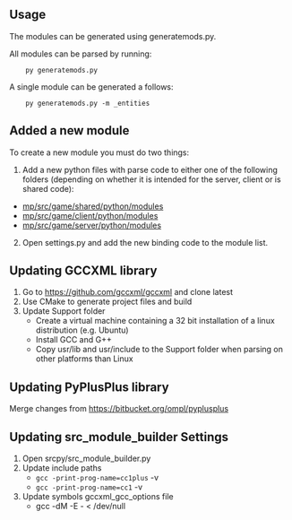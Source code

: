 ## Usage
The modules can be generated using generatemods.py. 

All modules can be parsed by running:

        py generatemods.py

A single module can be generated a follows:

        py generatemods.py -m _entities

## Added a new module
To create a new module you must do two things:
1. Add a new python files with parse code to either one of the following folders 
(depending on whether it is intended for the server, client or is shared code):
- [mp/src/game/shared/python/modules](/mp/src/game/shared/python/modules)
- [mp/src/game/client/python/modules](/mp/src/game/client/python/modules)
- [mp/src/game/server/python/modules](/mp/src/game/server/python/modules)

2. Open settings.py and add the new binding code to the module list.

## Updating GCCXML library
1. Go to https://github.com/gccxml/gccxml and clone latest
2. Use CMake to generate project files and build
3. Update Support folder
	- Create a virtual machine containing a 32 bit installation of a linux distribution (e.g. Ubuntu)
	- Install GCC and G++
	- Copy usr/lib and usr/include to the Support folder when parsing on other platforms than Linux

## Updating PyPlusPlus library
Merge changes from https://bitbucket.org/ompl/pyplusplus

## Updating src_module_builder Settings
1. Open srcpy/src_module_builder.py
2. Update include paths
	- `gcc -print-prog-name=cc1plus` -v
	- `gcc -print-prog-name=cc1` -v
3. Update symbols gccxml_gcc_options file
	- gcc -dM -E - < /dev/null

